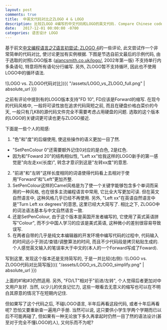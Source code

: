 ```yaml
---
layout: post
comments: true
title:  中英文代码对比之ZLOGO 4 & LOGO
description: 比较ZLOGO 4编写的中文代码和LOGO的英文代码. Compare Chinese code in ZLOGO and English code in LOGO.
date:   2017-12-01 00:00:00 -0700
categories: 语言设计 LOGO
---
```


基于前文[中文编程语言之Z语言初尝试: ZLOGO 4](https://zhuanlan.zhihu.com/p/31505895)的一些评论, 此文尝试作一个非常简单的代码对比, 使讨论更加有实例根据. 下图是节选自前文最后的示例代码, 由于选取的对照LOGO版本 ([alancsmith.co.uk/logo/](http://www.alancsmith.co.uk/logo/), 2002年第一版) 不支持单行内多条语句, 特意将所有语句分行编写. 另外, ZLOGO暂不支持循环, 因此也不使用LOGO中的循环语法.

![LOGO vs. ZLOGO代码对比]({{ "/assets/LOGO_vs_ZLOGO_full.png" | absolute_url }})

之前有评论中提到有的LOGO版本支持"FD 10", FD应该是Forward的缩写. 在现今的代码风格中, 一般将可读性放在追求代码简短之前, 而且在硬盘价格白菜价的今天, 一般只有几KB的源代码文件完全不需要考虑占用硬盘的问题. 选取的这个版本的LOGO的关键词更可读也更与ZLOGO接近.

下面是一些个人的观感:

1. "色"和"度"的后缀使用, 使这些操作的语义更加一目了然.
  - "SetPenColour 0"还需要额外记住0对应的是白色, 2是红色.
  - 因为和"Foward 20"的结构相似性, "Left xx"给我这样的LOGO新手的第一感觉是"向左走xx(长度)", 转念才意识到这是"左转xx度"的意思.
2. "前进"和"左转"这样长度相同的词语使得代码看上去相对于使用"Forward"和"Left"更加齐整.
3. SetPenColour这样的Camel风格是为了使一个关键字能够包含多个单词而采用的一种风格, 也在很多主流编程语言中常用, 它比全大写更加可读. 但在英文自然语言中, 这种风格几乎已经不再使用. 另外, "Left xx"在英语自然语言中是"Turn Left xx degrees"的意思, 这里已经大大简写了. 相比之下, ZLOGO中的词法语法基本与中文自然语言一致.
4. 还是SetPenColour, 由于这个版本是英国开发者编写的, 它使用了英式英语拼写"Colour", 而不少中国人学习的应该是美式英语, 这种微小的差别很容易导致误写.
5. 在两者自带的几乎是纯文本编辑器的开发环境中编写代码的过程中, 代码输入的时间远小于测试/查错/调整算法的时间, 而且不少代码段是拷贝粘贴生成的. 个人感觉英文输入的笔误率大于中文的(本人的一个Forward写成了Foward).

写到这里, 发现这个版本还是支持简写的, 于是一并比较(右侧):
![LOGO vs. ZLOGO代码对比简写版]({{ "/assets/LOGO_vs_ZLOGO_simplify.png" | absolute_url }})

上面的#1和#3仍然适用. 另外, "FD/LT"相对于"前进/左转", 个人觉得后者更加对中文用户友好. 当然, 以少儿的优良记忆力, 这些一眼看去无意义的缩写也可以在不明白其原意的情况下在短期内记住.

但如果写了这个代码之后, 不碰LOGO语言, 半年后再看这段代码, 或者十年后再看呢? 恐怕又要重新查一遍用户手册. 当然可以说, 这只要供小学生学两个学期而已以后不可能再碰了, 但如果有一种无论放下多久再拿起时仍然一目了然的语法设计(甚至对于完全不懂LOGO的人), 又何乐而不为呢?